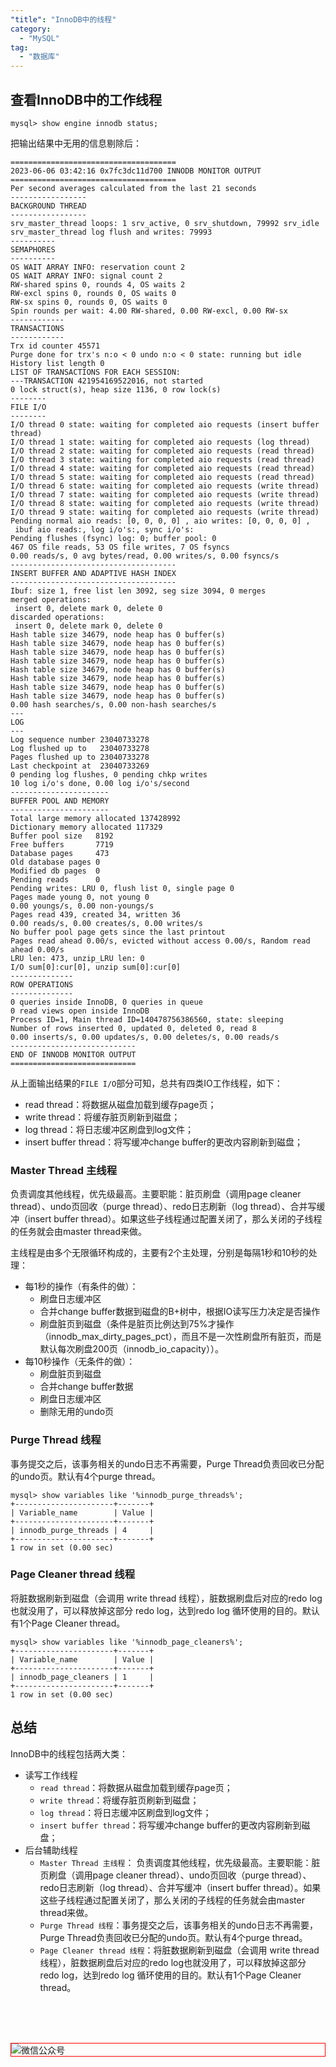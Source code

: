 ```yaml
---
"title": "InnoDB中的线程"
category:
  - "MySQL"
tag:
  - "数据库"
---
```


## 查看InnoDB中的工作线程

```
mysql> show engine innodb status;
```

把输出结果中无用的信息剔除后：

```
=====================================
2023-06-06 03:42:16 0x7fc3dc11d700 INNODB MONITOR OUTPUT
=====================================
Per second averages calculated from the last 21 seconds
-----------------
BACKGROUND THREAD
-----------------
srv_master_thread loops: 1 srv_active, 0 srv_shutdown, 79992 srv_idle
srv_master_thread log flush and writes: 79993
----------
SEMAPHORES
----------
OS WAIT ARRAY INFO: reservation count 2
OS WAIT ARRAY INFO: signal count 2
RW-shared spins 0, rounds 4, OS waits 2
RW-excl spins 0, rounds 0, OS waits 0
RW-sx spins 0, rounds 0, OS waits 0
Spin rounds per wait: 4.00 RW-shared, 0.00 RW-excl, 0.00 RW-sx
------------
TRANSACTIONS
------------
Trx id counter 45571
Purge done for trx's n:o < 0 undo n:o < 0 state: running but idle
History list length 0
LIST OF TRANSACTIONS FOR EACH SESSION:
---TRANSACTION 421954169522016, not started
0 lock struct(s), heap size 1136, 0 row lock(s)
--------
FILE I/O
--------
I/O thread 0 state: waiting for completed aio requests (insert buffer thread)
I/O thread 1 state: waiting for completed aio requests (log thread)
I/O thread 2 state: waiting for completed aio requests (read thread)
I/O thread 3 state: waiting for completed aio requests (read thread)
I/O thread 4 state: waiting for completed aio requests (read thread)
I/O thread 5 state: waiting for completed aio requests (read thread)
I/O thread 6 state: waiting for completed aio requests (write thread)
I/O thread 7 state: waiting for completed aio requests (write thread)
I/O thread 8 state: waiting for completed aio requests (write thread)
I/O thread 9 state: waiting for completed aio requests (write thread)
Pending normal aio reads: [0, 0, 0, 0] , aio writes: [0, 0, 0, 0] ,
 ibuf aio reads:, log i/o's:, sync i/o's:
Pending flushes (fsync) log: 0; buffer pool: 0
467 OS file reads, 53 OS file writes, 7 OS fsyncs
0.00 reads/s, 0 avg bytes/read, 0.00 writes/s, 0.00 fsyncs/s
-------------------------------------
INSERT BUFFER AND ADAPTIVE HASH INDEX
-------------------------------------
Ibuf: size 1, free list len 3092, seg size 3094, 0 merges
merged operations:
 insert 0, delete mark 0, delete 0
discarded operations:
 insert 0, delete mark 0, delete 0
Hash table size 34679, node heap has 0 buffer(s)
Hash table size 34679, node heap has 0 buffer(s)
Hash table size 34679, node heap has 0 buffer(s)
Hash table size 34679, node heap has 0 buffer(s)
Hash table size 34679, node heap has 0 buffer(s)
Hash table size 34679, node heap has 0 buffer(s)
Hash table size 34679, node heap has 0 buffer(s)
Hash table size 34679, node heap has 0 buffer(s)
0.00 hash searches/s, 0.00 non-hash searches/s
---
LOG
---
Log sequence number 23040733278
Log flushed up to   23040733278
Pages flushed up to 23040733278
Last checkpoint at  23040733269
0 pending log flushes, 0 pending chkp writes
10 log i/o's done, 0.00 log i/o's/second
----------------------
BUFFER POOL AND MEMORY
----------------------
Total large memory allocated 137428992
Dictionary memory allocated 117329
Buffer pool size   8192
Free buffers       7719
Database pages     473
Old database pages 0
Modified db pages  0
Pending reads      0
Pending writes: LRU 0, flush list 0, single page 0
Pages made young 0, not young 0
0.00 youngs/s, 0.00 non-youngs/s
Pages read 439, created 34, written 36
0.00 reads/s, 0.00 creates/s, 0.00 writes/s
No buffer pool page gets since the last printout
Pages read ahead 0.00/s, evicted without access 0.00/s, Random read ahead 0.00/s
LRU len: 473, unzip_LRU len: 0
I/O sum[0]:cur[0], unzip sum[0]:cur[0]
--------------
ROW OPERATIONS
--------------
0 queries inside InnoDB, 0 queries in queue
0 read views open inside InnoDB
Process ID=1, Main thread ID=140478756386560, state: sleeping
Number of rows inserted 0, updated 0, deleted 0, read 8
0.00 inserts/s, 0.00 updates/s, 0.00 deletes/s, 0.00 reads/s
----------------------------
END OF INNODB MONITOR OUTPUT
============================
```

从上面输出结果的`FILE I/O`部分可知，总共有四类IO工作线程，如下：
- read thread：将数据从磁盘加载到缓存page页；
- write thread：将缓存脏页刷新到磁盘；
- log thread：将日志缓冲区刷盘到log文件；
- insert buffer thread：将写缓冲change buffer的更改内容刷新到磁盘；



### Master Thread 主线程

负责调度其他线程，优先级最高。主要职能：脏页刷盘（调用page cleaner thread）、undo页回收（purge thread）、redo日志刷新（log thread）、合并写缓冲（insert buffer thread）。如果这些子线程通过配置关闭了，那么关闭的子线程的任务就会由master thread来做。

主线程是由多个无限循环构成的，主要有2个主处理，分别是每隔1秒和10秒的处理：

- 每1秒的操作（有条件的做）：
  - 刷盘日志缓冲区
  - 合并change buffer数据到磁盘的B+树中，根据IO读写压力决定是否操作
  - 刷盘脏页到磁盘（条件是脏页比例达到75%才操作（innodb_max_dirty_pages_pct），而且不是一次性刷盘所有脏页，而是默认每次刷盘200页（innodb_io_capacity））。
- 每10秒操作（无条件的做）：
  - 刷盘脏页到磁盘
  - 合并change buffer数据
  - 刷盘日志缓冲区
  - 删除无用的undo页


### Purge Thread 线程

事务提交之后，该事务相关的undo日志不再需要，Purge Thread负责回收已分配的undo页。默认有4个purge thread。

```
mysql> show variables like '%innodb_purge_threads%';
+----------------------+-------+
| Variable_name        | Value |
+----------------------+-------+
| innodb_purge_threads | 4     |
+----------------------+-------+
1 row in set (0.00 sec)
```

### Page Cleaner thread 线程

将脏数据刷新到磁盘（会调用 write thread 线程），脏数据刷盘后对应的redo log也就没用了，可以释放掉这部分 redo log，达到redo log 循环使用的目的。默认有1个Page Cleaner thread。

```
mysql> show variables like '%innodb_page_cleaners%';
+----------------------+-------+
| Variable_name        | Value |
+----------------------+-------+
| innodb_page_cleaners | 1     |
+----------------------+-------+
1 row in set (0.00 sec)
```


## 总结

InnoDB中的线程包括两大类：
- 读写工作线程
  - `read thread`：将数据从磁盘加载到缓存page页；
  - `write thread`：将缓存脏页刷新到磁盘；
  - `log thread`：将日志缓冲区刷盘到log文件；
  - `insert buffer thread`：将写缓冲change buffer的更改内容刷新到磁盘；
- 后台辅助线程
  - `Master Thread 主线程`： 负责调度其他线程，优先级最高。主要职能：脏页刷盘（调用page cleaner thread）、undo页回收（purge thread）、redo日志刷新（log thread）、合并写缓冲（insert buffer thread）。如果这些子线程通过配置关闭了，那么关闭的子线程的任务就会由master thread来做。
  - `Purge Thread 线程`：事务提交之后，该事务相关的undo日志不再需要，Purge Thread负责回收已分配的undo页。默认有4个purge thread。
  - `Page Cleaner thread 线程`：将脏数据刷新到磁盘（会调用 write thread 线程），脏数据刷盘后对应的redo log也就没用了，可以释放掉这部分 redo log，达到redo log 循环使用的目的。默认有1个Page Cleaner thread。




<br /><br /><br />

<img style="border:1px red solid; display:block; margin:0 auto;" src="https://tianqingxiaozhu.oss-cn-shenzhen.aliyuncs.com/img/qrcode.jpg" alt="微信公众号" />



